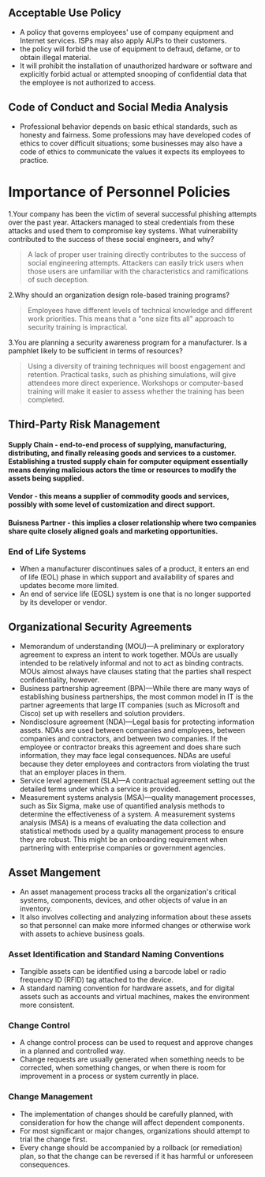 ## Acceptable Use Policy

 - A policy that governs employees' use of company equipment and Internet services. ISPs may also apply AUPs to their customers.
 - the policy will forbid the use of equipment to defraud, defame, or to obtain illegal material. 
 - It will prohibit the installation of unauthorized hardware or software and explicitly forbid actual or attempted snooping of confidential data that the employee is not authorized to access.

## Code of Conduct and Social Media Analysis

 - Professional behavior depends on basic ethical standards, such as honesty and fairness. Some professions may have developed codes of ethics to cover difficult situations; some businesses may also have a code of ethics to communicate the values it expects its employees to practice.
 
# Importance of Personnel Policies

1.Your company has been the victim of several successful phishing attempts over the past year. Attackers managed to steal credentials from these attacks and used them to compromise key systems. What vulnerability contributed to the success of these social engineers, and why?
 > A lack of proper user training directly contributes to the success of social engineering attempts. Attackers can easily trick users when those users are unfamiliar with the characteristics and ramifications of such deception.

2.Why should an organization design role-based training programs?
 > Employees have different levels of technical knowledge and different work priorities. This means that a "one size fits all" approach to security training is impractical.

3.You are planning a security awareness program for a manufacturer. Is a pamphlet likely to be sufficient in terms of resources?
 > Using a diversity of training techniques will boost engagement and retention. Practical tasks, such as phishing simulations, will give attendees more direct experience. Workshops or computer-based training will make it easier to assess whether the training has been completed.

## Third-Party Risk Management

#### Supply Chain - end-to-end process of supplying, manufacturing, distributing, and finally releasing goods and services to a customer. Establishing a trusted supply chain for computer equipment essentially means denying malicious actors the time or resources to modify the assets being supplied.

#### Vendor - this means a supplier of commodity goods and services, possibly with some level of customization and direct support.

#### Buisness Partner - this implies a closer relationship where two companies share quite closely aligned goals and marketing opportunities.

### End of Life Systems

 - When a manufacturer discontinues sales of a product, it enters an end of life (EOL) phase in which support and availability of spares and updates become more limited.
 - An end of service life (EOSL) system is one that is no longer supported by its developer or vendor.

## Organizational Security Agreements

 - Memorandum of understanding (MOU)—A preliminary or exploratory agreement to express an intent to work together. MOUs are usually intended to be relatively informal and not to act as binding contracts. MOUs almost always have clauses stating that the parties shall respect confidentiality, however.
 - Business partnership agreement (BPA)—While there are many ways of establishing business partnerships, the most common model in IT is the partner agreements that large IT companies (such as Microsoft and Cisco) set up with resellers and solution providers.
 - Nondisclosure agreement (NDA)—Legal basis for protecting information assets. NDAs are used between companies and employees, between companies and contractors, and between two companies. If the employee or contractor breaks this agreement and does share such information, they may face legal consequences. NDAs are useful because they deter employees and contractors from violating the trust that an employer places in them.
 - Service level agreement (SLA)—A contractual agreement setting out the detailed terms under which a service is provided.
 - Measurement systems analysis (MSA)—quality management processes, such as Six Sigma, make use of quantified analysis methods to determine the effectiveness of a system.  A measurement systems analysis (MSA) is a means of evaluating the data collection and statistical methods used by a quality management process to ensure they are robust. This might be an onboarding requirement when partnering with enterprise companies or government agencies.


## Asset Mangement

 - An asset management process tracks all the organization's critical systems, components, devices, and other objects of value in an inventory. 
 - It also involves collecting and analyzing information about these assets so that personnel can make more informed changes or otherwise work with assets to achieve business goals.

### Asset Identification and Standard Naming Conventions

 - Tangible assets can be identified using a barcode label or radio frequency ID (RFID) tag attached to the device.
 - A standard naming convention for hardware assets, and for digital assets such as accounts and virtual machines, makes the environment more consistent. 

### Change Control

 - A change control process can be used to request and approve changes in a planned and controlled way. 
 - Change requests are usually generated when something needs to be corrected, when something changes, or when there is room for improvement in a process or system currently in place.
 
### Change Management

 - The implementation of changes should be carefully planned, with consideration for how the change will affect dependent components. 
 - For most significant or major changes, organizations should attempt to trial the change first. 
 - Every change should be accompanied by a rollback (or remediation) plan, so that the change can be reversed if it has harmful or unforeseen consequences. 
